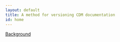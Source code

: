 ```yaml
---
layout: default
title: A method for versioning CDM documentation
id: home
---
```


[Background](Background.md)

